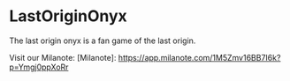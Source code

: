 # LastOriginOnyx
The last origin onyx is a fan game of the last origin.

Visit our Milanote:
[Milanote]: https://app.milanote.com/1M5Zmv16BB7I6k?p=Ymgj0ppXoRr
